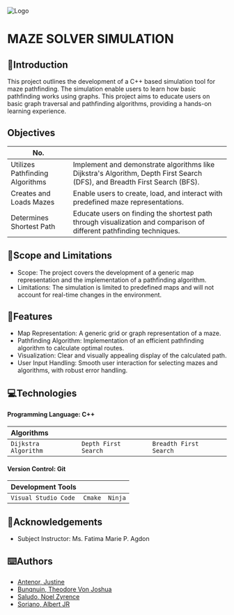 
![Logo](https://th.bing.com/th/id/OIP.l08hsVrUF_SoftSujEt7aQHaDq?w=349&h=172&c=7&r=0&o=5&dpr=1.1&pid=1.7)


# MAZE SOLVER SIMULATION
## 🎯Introduction 
   This project outlines the development of a C++ based simulation tool for maze pathfinding. The simulation enable users to learn how basic pathfinding works using graphs. This project aims to educate users on basic graph traversal and pathfinding algorithms, providing a hands-on learning experience.

## Objectives

| No.             |                                                                 |
| ----------------- | ------------------------------------------------------------------ |
| Utilizes Pathfinding Algorithms |  Implement and demonstrate algorithms like Dijkstra's Algorithm, Depth First Search (DFS), and Breadth First Search (BFS). |
| Creates and Loads Mazes | Enable users to create, load, and interact with predefined maze representations. |
| Determines Shortest Path |  Educate users on finding the shortest path through visualization and comparison of different pathfinding techniques.|

## 🔬Scope and Limitations

- Scope: The project covers the development of a generic map representation and the implementation of a pathfinding algorithm.
- Limitations: The simulation is limited to predefined maps and will not account for real-time changes in the environment.


## 👀Features

- Map Representation: A generic grid or graph representation of a maze.
- Pathfinding Algorithm: Implementation of an efficient pathfinding algorithm to calculate optimal routes.
- Visualization: Clear and visually appealing display of the calculated path.
- User Input Handling: Smooth user interaction for selecting mazes and algorithms, with robust error handling.


## 💻Technologies

#### Programming Language: C++



| Algorithms |     |               |
| :-------- | :------- | :------------------------- |
| `Dijkstra Algorithm` | `Depth First Search` | `Breadth First Search` |

#### Version Control: Git


| Development Tools |      |                       |
| :-------- | :------- | :-------------------------------- |
| `Visual Studio Code`      | `Cmake` | `Ninja` |




## 🤍Acknowledgements

 - Subject Instructor: Ms. Fatima Marie P. Agdon
 


## ⌨️Authors

- [Antenor, Justine](https://github.com/Tiiinnn)
- [Bunqnuin, Theodore Von Joshua](https://github.com/BunquinTheodore)
- [Saludo, Noel Zyrence](https://github.com/NoelSaludo)
- [Soriano, Albert JR](https://github.com/Soriano-San)

